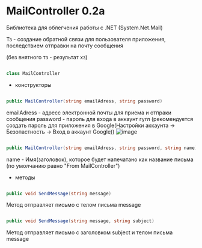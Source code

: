 # MailController 0.2a

Библиотека для облегчения работы с .NET (System.Net.Mail)

Тз - создание обратной связи для пользователя приложения, последствием отправки на почту сообщения 

(без внятного тз - результат хз)

```cs

class MailController

```

- конструкторы

```cs

public MailController(string emailAdress, string password)

```

emailAdress - адресс электронной почты для приема и отпраки сообщения
password - пароль для входа в аккаунт гугл (рекомендуется создать пароль для приложения в Google(Настройки аккаунта -> Безопастность -> Вход в аккаунт Google))
![image](https://user-images.githubusercontent.com/78916980/178056878-e65f16fe-d0ee-4cab-a881-f99a90877f80.png)

```cs

public MailController(string emailAdress, string password, string name)

```

name - Имя(заголовок), которое будет напечатано как название письма (по умолчанию равно "From MailController")

- методы


```cs

public void SendMessage(string message)

```
Метод отправляет письмо с телом письма message


```cs

public void SendMessage(string message, string subject)

```

Метод отправляет письмо с заголовком subject и телом письма message
